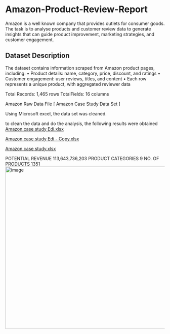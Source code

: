 # Amazon-Product-Review-Report
Amazon is a well known company that provides outlets for consumer goods.
The task is to analyse products and customer review data to generate insights that can
guide product improvement, marketing strategies, and customer engagement.
## Dataset Description
The dataset contains information scraped from Amazon product pages, including:
• Product details: name, category, price, discount, and ratings
• Customer engagement: user reviews, titles, and content
• Each row represents a unique product, with aggregated reviewer data

Total Records: 1,465 rows
TotalFields: 16 columns

Amazon Raw Data File [ Amazon Case  Study Data Set ]

 Using Microsoft excel, the data set was cleaned.
 
 
 
 to clean the data and do the analysis, the following results were obtained [Amazon case study Edi.xlsx](https://github.com/user-attachments/files/21323162/Amazon.case.study.Edi.xlsx)


[Amazon case study Edi - Copy.xlsx](https://github.com/user-attachments/files/21323289/Amazon.case.study.Edi.-.Copy.xlsx)

[Amazon case study.xlsx](https://github.com/user-attachments/files/21323287/Amazon.case.study.xlsx)

												
												
POTENTIAL REVENUE 			113,643,736,203		PRODUCT CATEGORIES			9		NO. OF PRODUCTS		1351
<img width="1125" height="511" alt="image" src="https://github.com/user-attachments/assets/14607e50-0b68-48a6-bf66-96f6d8dd14c0" />
												
												




